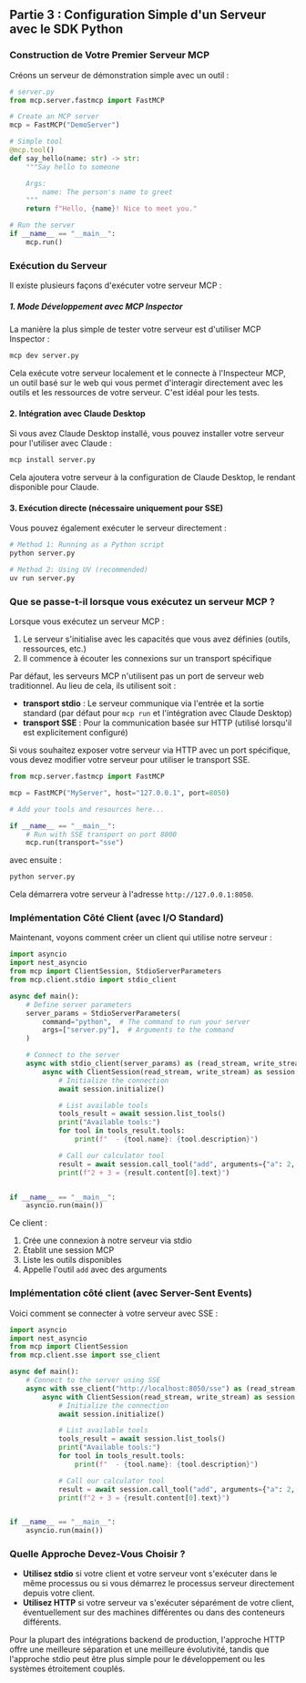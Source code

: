 ## Partie 3 : Configuration Simple d'un Serveur avec le SDK Python

### Construction de Votre Premier Serveur MCP

Créons un serveur de démonstration simple avec un outil :

```python
# server.py
from mcp.server.fastmcp import FastMCP

# Create an MCP server
mcp = FastMCP("DemoServer")

# Simple tool
@mcp.tool()
def say_hello(name: str) -> str:
    """Say hello to someone

    Args:
        name: The person's name to greet
    """
    return f"Hello, {name}! Nice to meet you."

# Run the server
if __name__ == "__main__":
    mcp.run()
```


### Exécution du Serveur

Il existe plusieurs façons d'exécuter votre serveur MCP :

##### 1. Mode Développement avec MCP Inspector

La manière la plus simple de tester votre serveur est d'utiliser MCP Inspector :


```bash
mcp dev server.py
```

Cela exécute votre serveur localement et le connecte à l'Inspecteur MCP, un outil basé sur le web qui vous permet d'interagir directement avec les outils et les ressources de votre serveur. C'est idéal pour les tests.

#### 2. Intégration avec Claude Desktop
Si vous avez Claude Desktop installé, vous pouvez installer votre serveur pour l'utiliser avec Claude :

```bash
mcp install server.py
```

Cela ajoutera votre serveur à la configuration de Claude Desktop, le rendant disponible pour Claude.

#### 3. Exécution directe (nécessaire uniquement pour SSE)
Vous pouvez également exécuter le serveur directement :

```bash
# Method 1: Running as a Python script
python server.py

# Method 2: Using UV (recommended)
uv run server.py
```

### Que se passe-t-il lorsque vous exécutez un serveur MCP ?

Lorsque vous exécutez un serveur MCP :

1. Le serveur s'initialise avec les capacités que vous avez définies (outils, ressources, etc.)
2. Il commence à écouter les connexions sur un transport spécifique

Par défaut, les serveurs MCP n'utilisent pas un port de serveur web traditionnel. Au lieu de cela, ils utilisent soit :

- **transport stdio** : Le serveur communique via l'entrée et la sortie standard (par défaut pour `mcp run` et l'intégration avec Claude Desktop)
- **transport SSE** : Pour la communication basée sur HTTP (utilisé lorsqu'il est explicitement configuré)

Si vous souhaitez exposer votre serveur via HTTP avec un port spécifique, vous devez modifier votre serveur pour utiliser le transport SSE.

```python
from mcp.server.fastmcp import FastMCP

mcp = FastMCP("MyServer", host="127.0.0.1", port=8050)

# Add your tools and resources here...

if __name__ == "__main__":
    # Run with SSE transport on port 8000
    mcp.run(transport="sse")
```

avec ensuite :

```bash
python server.py
```

Cela démarrera votre serveur à l'adresse `http://127.0.0.1:8050`.

### Implémentation Côté Client (avec I/O Standard)

Maintenant, voyons comment créer un client qui utilise notre serveur :

```python
import asyncio
import nest_asyncio
from mcp import ClientSession, StdioServerParameters
from mcp.client.stdio import stdio_client

async def main():
    # Define server parameters
    server_params = StdioServerParameters(
        command="python",  # The command to run your server
        args=["server.py"],  # Arguments to the command
    )

    # Connect to the server
    async with stdio_client(server_params) as (read_stream, write_stream):
        async with ClientSession(read_stream, write_stream) as session:
            # Initialize the connection
            await session.initialize()

            # List available tools
            tools_result = await session.list_tools()
            print("Available tools:")
            for tool in tools_result.tools:
                print(f"  - {tool.name}: {tool.description}")

            # Call our calculator tool
            result = await session.call_tool("add", arguments={"a": 2, "b": 3})
            print(f"2 + 3 = {result.content[0].text}")


if __name__ == "__main__":
    asyncio.run(main())
```

Ce client :
1. Crée une connexion à notre serveur via stdio
2. Établit une session MCP
3. Liste les outils disponibles
4. Appelle l'outil `add` avec des arguments

### Implémentation côté client (avec Server-Sent Events)

Voici comment se connecter à votre serveur avec SSE :


```python
import asyncio
import nest_asyncio
from mcp import ClientSession
from mcp.client.sse import sse_client

async def main():
    # Connect to the server using SSE
    async with sse_client("http://localhost:8050/sse") as (read_stream, write_stream):
        async with ClientSession(read_stream, write_stream) as session:
            # Initialize the connection
            await session.initialize()

            # List available tools
            tools_result = await session.list_tools()
            print("Available tools:")
            for tool in tools_result.tools:
                print(f"  - {tool.name}: {tool.description}")

            # Call our calculator tool
            result = await session.call_tool("add", arguments={"a": 2, "b": 3})
            print(f"2 + 3 = {result.content[0].text}")


if __name__ == "__main__":
    asyncio.run(main())
```

### Quelle Approche Devez-Vous Choisir ?
- **Utilisez stdio** si votre client et votre serveur vont s'exécuter dans le même processus ou si vous démarrez le processus serveur directement depuis votre client.
- **Utilisez HTTP** si votre serveur va s'exécuter séparément de votre client, éventuellement sur des machines différentes ou dans des conteneurs différents.

Pour la plupart des intégrations backend de production, l'approche HTTP offre une meilleure séparation et une meilleure évolutivité, tandis que l'approche stdio peut être plus simple pour le développement ou les systèmes étroitement couplés.
